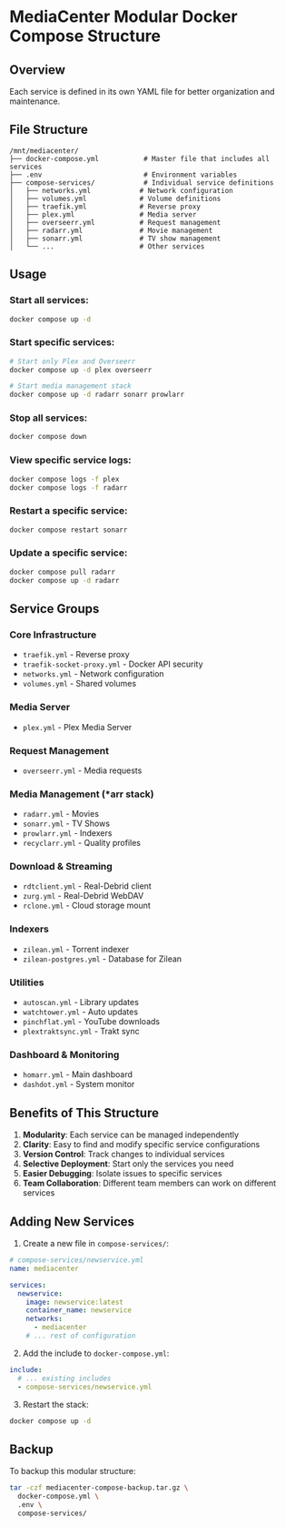 # MediaCenter Modular Docker Compose Structure

## Overview
Each service is defined in its own YAML file for better organization and maintenance.

## File Structure
```
/mnt/mediacenter/
├── docker-compose.yml           # Master file that includes all services
├── .env                         # Environment variables
├── compose-services/            # Individual service definitions
│   ├── networks.yml            # Network configuration
│   ├── volumes.yml             # Volume definitions
│   ├── traefik.yml             # Reverse proxy
│   ├── plex.yml                # Media server
│   ├── overseerr.yml           # Request management
│   ├── radarr.yml              # Movie management
│   ├── sonarr.yml              # TV show management
│   └── ...                     # Other services
```

## Usage

### Start all services:
```bash
docker compose up -d
```

### Start specific services:
```bash
# Start only Plex and Overseerr
docker compose up -d plex overseerr

# Start media management stack
docker compose up -d radarr sonarr prowlarr
```

### Stop all services:
```bash
docker compose down
```

### View specific service logs:
```bash
docker compose logs -f plex
docker compose logs -f radarr
```

### Restart a specific service:
```bash
docker compose restart sonarr
```

### Update a specific service:
```bash
docker compose pull radarr
docker compose up -d radarr
```

## Service Groups

### Core Infrastructure
- `traefik.yml` - Reverse proxy
- `traefik-socket-proxy.yml` - Docker API security
- `networks.yml` - Network configuration
- `volumes.yml` - Shared volumes

### Media Server
- `plex.yml` - Plex Media Server

### Request Management
- `overseerr.yml` - Media requests

### Media Management (*arr stack)
- `radarr.yml` - Movies
- `sonarr.yml` - TV Shows
- `prowlarr.yml` - Indexers
- `recyclarr.yml` - Quality profiles

### Download & Streaming
- `rdtclient.yml` - Real-Debrid client
- `zurg.yml` - Real-Debrid WebDAV
- `rclone.yml` - Cloud storage mount

### Indexers
- `zilean.yml` - Torrent indexer
- `zilean-postgres.yml` - Database for Zilean

### Utilities
- `autoscan.yml` - Library updates
- `watchtower.yml` - Auto updates
- `pinchflat.yml` - YouTube downloads
- `plextraktsync.yml` - Trakt sync

### Dashboard & Monitoring
- `homarr.yml` - Main dashboard
- `dashdot.yml` - System monitor

## Benefits of This Structure

1. **Modularity**: Each service can be managed independently
2. **Clarity**: Easy to find and modify specific service configurations
3. **Version Control**: Track changes to individual services
4. **Selective Deployment**: Start only the services you need
5. **Easier Debugging**: Isolate issues to specific services
6. **Team Collaboration**: Different team members can work on different services

## Adding New Services

1. Create a new file in `compose-services/`:
```yaml
# compose-services/newservice.yml
name: mediacenter

services:
  newservice:
    image: newservice:latest
    container_name: newservice
    networks:
      - mediacenter
    # ... rest of configuration
```

2. Add the include to `docker-compose.yml`:
```yaml
include:
  # ... existing includes
  - compose-services/newservice.yml
```

3. Restart the stack:
```bash
docker compose up -d
```

## Backup
To backup this modular structure:
```bash
tar -czf mediacenter-compose-backup.tar.gz \
  docker-compose.yml \
  .env \
  compose-services/
```